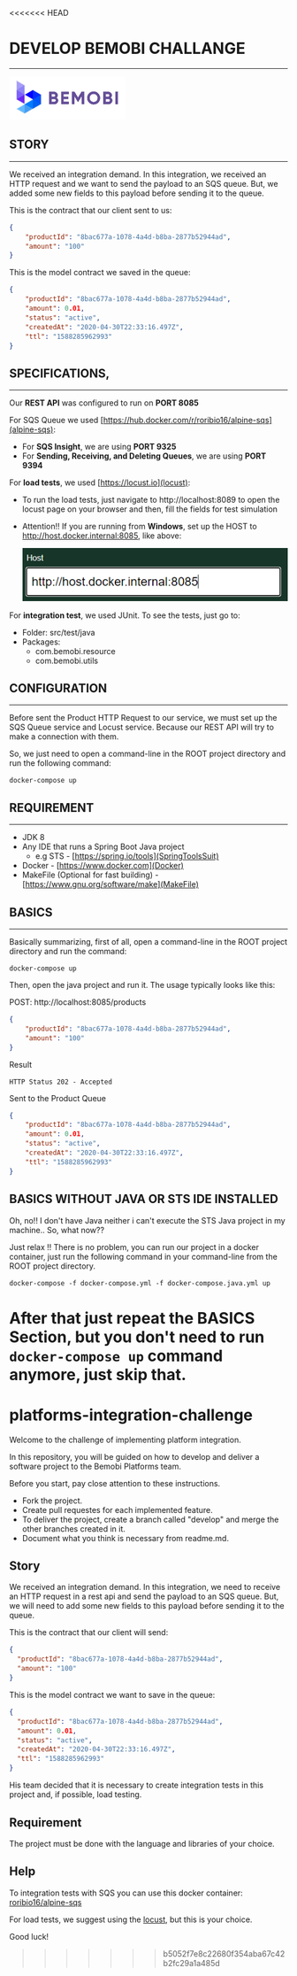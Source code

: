 <<<<<<< HEAD
# DEVELOP BEMOBI CHALLANGE
---
![Screenshot](imgs/bemobi-logo.PNG)


## STORY
---
We received an integration demand. In this integration, we received an HTTP request and we want to send the payload to an SQS queue. But, we added some new fields to this payload before sending it to the queue.

This is the contract that our client sent to us:
```json
{
    "productId": "8bac677a-1078-4a4d-b8ba-2877b52944ad",
    "amount": "100"
}
```
This is the model contract we saved in the queue:
```json
{
    "productId": "8bac677a-1078-4a4d-b8ba-2877b52944ad",
    "amount": 0.01,
    "status": "active",
    "createdAt": "2020-04-30T22:33:16.497Z",
    "ttl": "1588285962993"
}
```



## SPECIFICATIONS,
---
Our **REST API** was configured to run on **PORT 8085**

For SQS Queue we used [https://hub.docker.com/r/roribio16/alpine-sqs](alpine-sqs):

- For **SQS Insight**, we are using **PORT 9325**
- For **Sending, Receiving, and Deleting Queues**, we are using **PORT 9394**

For **load tests**, we used [https://locust.io](locust):

- To run the load tests, just navigate to http://localhost:8089 to open the locust page on your browser and then, fill the fields for test simulation
- Attention!! If you are running from **Windows**, set up the HOST to http://host.docker.internal:8085, like above:

    ![Screenshot](imgs/locust.PNG)

For **integration test**, we used JUnit. To see the tests, just go to:

- Folder: src/test/java
- Packages:
    - com.bemobi.resource
    - com.bemobi.utils



## CONFIGURATION
---
Before sent the Product HTTP Request to our service, we must set up the SQS Queue service and Locust service. Because our REST API will try to make a connection with them.

So, we just need to open a command-line in the ROOT project directory and run the following command:

```
docker-compose up
```



## REQUIREMENT
---
- JDK 8
- Any IDE that runs a Spring Boot Java project
    - e.g STS - [https://spring.io/tools](SpringToolsSuit)
- Docker - [https://www.docker.com](Docker)
- MakeFile (Optional for fast building) - [https://www.gnu.org/software/make](MakeFile)



## BASICS
---

Basically summarizing, first of all, open a command-line in the ROOT project directory and run the command:

```
docker-compose up
```

Then, open the java project and run it. The usage typically looks like this:

POST: http://localhost:8085/products
```json
{
    "productId": "8bac677a-1078-4a4d-b8ba-2877b52944ad",
    "amount": "100"
}
```

Result
```
HTTP Status 202 - Accepted
```

Sent to the Product Queue
```json
{
    "productId": "8bac677a-1078-4a4d-b8ba-2877b52944ad",
    "amount": 0.01,
    "status": "active",
    "createdAt": "2020-04-30T22:33:16.497Z",
    "ttl": "1588285962993"
}
```

## BASICS WITHOUT JAVA OR STS IDE INSTALLED

Oh, no!! I don't have Java neither i can't execute the STS Java project in my machine.. So, what now??

Just relax !! There is no problem, you can run our project in a docker container, just run the following command in your command-line from the ROOT project directory.

```
docker-compose -f docker-compose.yml -f docker-compose.java.yml up
```

After that just repeat the **BASICS Section**, but you don't need to run ```docker-compose up``` command anymore, just skip that.
=======
# platforms-integration-challenge
Welcome to the challenge of implementing platform integration.

In this repository, you will be guided on how to develop and deliver a software project to the Bemobi Platforms team.

Before you start, pay close attention to these instructions.

- Fork the project.
- Create pull requestes for each implemented feature.
- To deliver the project, create a branch called "develop" and merge the other branches created in it.
- Document what you think is necessary from readme.md.

## Story
We received an integration demand.
In this integration, we need to receive an HTTP request in a rest api and send the payload to an SQS queue. But, we will need to add some new fields to this payload before sending it to the queue.

This is the contract that our client will send:
```json
{
  "productId": "8bac677a-1078-4a4d-b8ba-2877b52944ad",
  "amount": "100"
}
```
This is the model contract we want to save in the queue:
```json
{
  "productId": "8bac677a-1078-4a4d-b8ba-2877b52944ad",
  "amount": 0.01,
  "status": "active",
  "createdAt": "2020-04-30T22:33:16.497Z",
  "ttl": "1588285962993"
}
```

His team decided that it is necessary to create integration tests in this project and, if possible, load testing.

## Requirement
The project must be done with the language and libraries of your choice.

## Help
To integration tests with SQS you can use this docker container: [roribio16/alpine-sqs](https://hub.docker.com/r/roribio16/alpine-sqs)

For load tests, we suggest using the [locust](https://locust.io), but this is your choice.

Good luck!
>>>>>>> b5052f7e8c22680f354aba67c42b2fc29a1a485d
